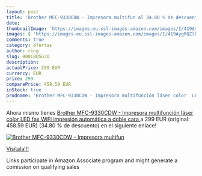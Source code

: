 ```yaml
---
layout: post
title: 'Brother MFC-9330CDW - Impresora multifun al 34.80 % de descuento'
date: 
thumbnailImage: 'https://images-eu.ssl-images-amazon.com/images/I/419AygRQZlL._SL200_.jpg'
images: [ 'https://images-eu.ssl-images-amazon.com/images/I/419AygRQZlL._SL200_.jpg' ]
comments: true
category: ofertas
author: ring
slug: B00CBQSG3O
description:
actualPrice: 299 EUR
currency: EUR
price: 299
comparePrice: 458.59 EUR
inStock: true
prodname: 'Brother MFC-9330CDW - Impresora multifunción láser color  LED  fax  WiFi  impresión automática a doble cara '
---
```


Ahora mismo tienes [Brother MFC-9330CDW - Impresora multifunción láser color  LED  fax  WiFi  impresión automática a doble cara ](https://www.amazon.es/dp/B00CBQSG3O/?tag=tolees-21) a 299 EUR (original: 458.59 EUR) (34.80 %  de descuento) en el siguiente enlace!

[![Brother MFC-9330CDW - Impresora multifun](https://images-eu.ssl-images-amazon.com/images/I/419AygRQZlL._SL200_.jpg)](https://www.amazon.es/dp/B00CBQSG3O/?tag=tolees-21)

[Visítala!!!](https://www.amazon.es/dp/B00CBQSG3O/?tag=tolees-21)

Links participate in Amazon Associate program and might generate a comission on qualifying sales
